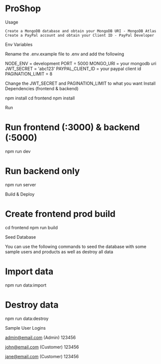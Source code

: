 # ProShop
Usage

    Create a MongoDB database and obtain your MongoDB URI - MongoDB Atlas
    Create a PayPal account and obtain your Client ID - PayPal Developer

Env Variables

Rename the .env.example file to .env and add the following

NODE_ENV = development
PORT = 5000
MONGO_URI = your mongodb uri
JWT_SECRET = 'abc123'
PAYPAL_CLIENT_ID = your paypal client id
PAGINATION_LIMIT = 8

Change the JWT_SECRET and PAGINATION_LIMIT to what you want
Install Dependencies (frontend & backend)

npm install
cd frontend
npm install

Run


# Run frontend (:3000) & backend (:5000)
npm run dev

# Run backend only
npm run server

Build & Deploy

# Create frontend prod build
cd frontend
npm run build

Seed Database

You can use the following commands to seed the database with some sample users and products as well as destroy all data

# Import data
npm run data:import

# Destroy data
npm run data:destroy

Sample User Logins

admin@email.com (Admin)
123456

john@email.com (Customer)
123456

jane@email.com (Customer)
123456

